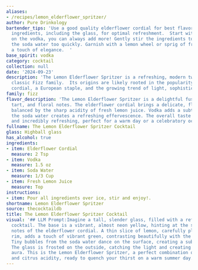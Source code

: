 ```yaml
---
aliases:
- /recipes/lemon_elderflower_spritzer/
author: Pure Drinkology
bartender_tips: 'Use a good quality elderflower cordial for best flavor.  Chill all
  ingredients, including the glass, for optimal refreshment.  Start with a light hand
  on the vodka, you can always add more! Gently stir the ingredients to avoid diluting
  the soda water too quickly. Garnish with a lemon wheel or sprig of fresh mint for
  a touch of elegance.  '
base_spirit: vodka
category: cocktail
collection: null
date: '2024-09-23'
description: 'The Lemon Elderflower Spritzer is a refreshing, modern twist on the
  classic Fizz family.  Its origins are likely rooted in the popularity of elderflower
  cordial, a European staple, and the growing trend of light, sophisticated cocktails. '
family: fizz
flavor_description: 'The Lemon Elderflower Spritzer is a delightful fusion of sweet,
  tart, and floral notes. The elderflower cordial brings a delicate, floral sweetness,
  balanced by the sharp acidity of fresh lemon juice. Vodka adds a subtle burn, while
  the soda water creates a refreshing effervescence. The overall taste is light, crisp,
  and incredibly refreshing, perfect for a warm day or a celebratory occasion. '
fullname: The Lemon Elderflower Spritzer Cocktail
glass: Highball glass
has_alcohol: true
ingredients:
- item: Elderflower Cordial
  measure: 2 Tsp
- item: Vodka
  measure: 1.5 oz
- item: Soda Water
  measure: 1/3 Cup
- item: Fresh Lemon Juice
  measure: Top
instructions:
- item: Pour all ingredients over ice, stir and enjoy!.
shortname: Lemon Elderflower Spritzer
source: thecocktaildb
title: The Lemon Elderflower Spritzer Cocktail
visual: '## LLM Prompt:Imagine a tall, slender glass, filled with a refreshing, light-yellow
  cocktail. The base is a vibrant, almost neon yellow, hinting at the sweet and floral
  notes of the elderflower cordial. A thin slice of lemon, carefully placed on the
  rim, adds a touch of vibrant green, contrasting beautifully with the yellow base.
  Tiny bubbles from the soda water dance on the surface, creating a subtle effervescence.
  The glass is frosted on the outside, catching the light and creating a cool, inviting
  aura. This is the Lemon Elderflower Spritzer, a perfect combination of floral sweetness
  and citrus acidity, ready to quench your thirst on a warm summer day. '
---
```



